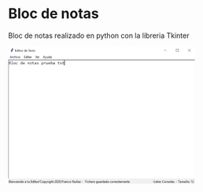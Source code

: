 

# Bloc de notas

Bloc de notas realizado en python con la libreria Tkinter

<img src="./recursos/bloc 2.PNG" width="380">